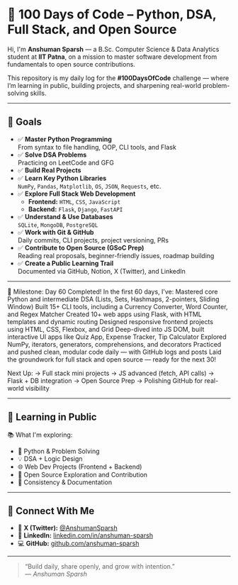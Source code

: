 # 🚀 100 Days of Code – Python, DSA, Full Stack, and Open Source

Hi, I'm **Anshuman Sparsh** — a B.Sc. Computer Science & Data Analytics student at **IIT Patna**, on a mission to master software development from fundamentals to open source contributions.

This repository is my daily log for the **#100DaysOfCode** challenge — where I’m learning in public, building projects, and sharpening real-world problem-solving skills.

---

## 🎯 Goals

- ✅ **Master Python Programming**  
  From syntax to file handling, OOP, CLI tools, and Flask
- ✅ **Solve DSA Problems**  
  Practicing on LeetCode and GFG
- ✅ **Build Real Projects**    
- ✅ **Learn Key Python Libraries**  
  `NumPy`, `Pandas`, `Matplotlib`, `OS`, `JSON`, `Requests`, etc.
- ✅ **Explore Full Stack Web Development**  
  - **Frontend:** `HTML`, `CSS`, `JavaScript`  
  - **Backend:** `Flask`, `Django`, `FastAPI`
- ✅ **Understand & Use Databases**  
  `SQLite`, `MongoDB`, `PostgreSQL`
- ✅ **Work with Git & GitHub**  
  Daily commits, CLI projects, project versioning, PRs
- ✅ **Contribute to Open Source (GSoC Prep)**  
  Reading real proposals, beginner-friendly issues, roadmap building
- ✅ **Create a Public Learning Trail**  
  Documented via GitHub, Notion, X (Twitter), and LinkedIn

---

🧠 Milestone: Day 60 Completed!
In the first 60 days, I’ve:
Mastered core Python and intermediate DSA (Lists, Sets, Hashmaps, 2-pointers, Sliding Window)
Built 15+ CLI tools, including a Currency Converter, Word Counter, and Regex Matcher
Created 10+ web apps using Flask, with HTML templates and dynamic routing
Designed responsive frontend projects using HTML, CSS, Flexbox, and Grid
Deep-dived into JS DOM, built interactive UI apps like Quiz App, Expense Tracker, Tip Calculator
Explored NumPy, iterators, generators, comprehensions, and decorators
Practiced and pushed clean, modular code daily — with GitHub logs and posts
Laid the groundwork for full stack and open source — ready for the next 30!

Next Up:
→ Full stack mini projects
→ JS advanced (fetch, API calls)
→ Flask + DB integration
→ Open Source Prep
→ Polishing GitHub for real-world visibility

---

## 🌱 Learning in Public

📚 What I'm exploring:

- 🐍 Python & Problem Solving  
- 💡 DSA + Logic Design  
- 🌐 Web Dev Projects (Frontend + Backend)  
- 🤝 Open Source Exploration and Contribution  
- 🧠 Consistency & Documentation

---

## 🔗 Connect With Me

- 📢 **X (Twitter):** [@AnshumanSparsh](https://x.com/AnshumanSparsh)  
- 💼 **LinkedIn:** [linkedin.com/in/anshuman-sparsh](https://linkedin.com/in/anshuman-sparsh)  
- 💻 **GitHub:** [github.com/anshuman-sparsh](https://github.com/anshuman-sparsh)

---

> “Build daily, share openly, and grow with intention.”  
> — *Anshuman Sparsh*